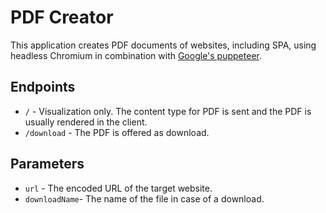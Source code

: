 # PDF Creator

This application creates PDF documents of websites, including SPA, using headless Chromium in combination with [Google's puppeteer](https://github.com/GoogleChrome/puppeteer).

## Endpoints

* `/` - Visualization only. The content type for PDF is sent and the PDF is usually rendered in the client.
* `/download` - The PDF is offered as download.

## Parameters

* `url` - The encoded URL of the target website.
* `downloadName`- The name of the file in case of a download.
